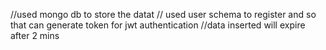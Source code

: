 //used mongo db to store the datat
// used user schema to register and so that can generate token for jwt authentication
//data inserted will expire after 2 mins
